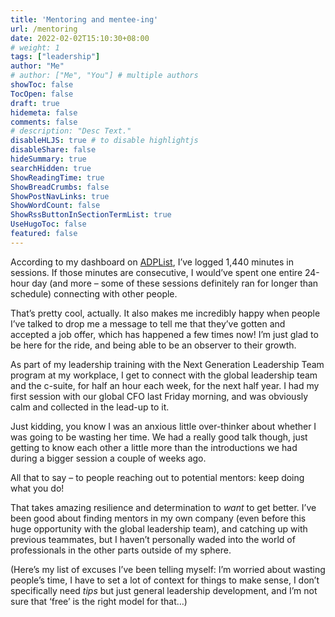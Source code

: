 ```yaml
---
title: 'Mentoring and mentee-ing'
url: /mentoring
date: 2022-02-02T15:10:30+08:00
# weight: 1
tags: ["leadership"]
author: "Me"
# author: ["Me", "You"] # multiple authors
showToc: false
TocOpen: false
draft: true
hidemeta: false
comments: false
# description: "Desc Text."
disableHLJS: true # to disable highlightjs
disableShare: false
hideSummary: true
searchHidden: true
ShowReadingTime: true
ShowBreadCrumbs: false
ShowPostNavLinks: true
ShowWordCount: false
ShowRssButtonInSectionTermList: true
UseHugoToc: false
featured: false
---
```


According to my dashboard on [ADPList](https://adplist.org/mentors/jalyn-cai), I’ve logged 1,440 minutes in sessions. If those minutes are consecutive, I would’ve spent one entire 24-hour day (and more – some of these sessions definitely ran for longer than schedule) connecting with other people.

That’s pretty cool, actually. It also makes me incredibly happy when people I’ve talked to drop me a message to tell me that they’ve gotten and accepted a job offer, which has happened a few times now! I’m just glad to be here for the ride, and being able to be an observer to their growth.

As part of my leadership training with the Next Generation Leadership Team program at my workplace, I get to connect with the global leadership team and the c-suite, for half an hour each week, for the next half year. I had my first session with our global CFO last Friday morning, and was obviously calm and collected in the lead-up to it.

Just kidding, you know I was an anxious little over-thinker about whether I was going to be wasting her time. We had a really good talk though, just getting to know each other a little more than the introductions we had during a bigger session a couple of weeks ago.

All that to say – to people reaching out to potential mentors: keep doing what you do!

That takes amazing resilience and determination to *want* to get better. I’ve been good about finding mentors in my own company (even before this huge opportunity with the global leadership team), and catching up with previous teammates, but I haven’t personally waded into the world of professionals in the other parts outside of my sphere.

(Here’s my list of excuses I’ve been telling myself: I’m worried about wasting people’s time, I have to set a lot of context for things to make sense, I don’t specifically need *tips* but just general leadership development, and I’m not sure that ‘free’ is the right model for that…)